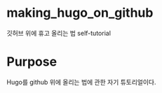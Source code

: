 # making_hugo_on_github
깃허브 위에 휴고 올리는 법 self-tutorial

# Purpose 
Hugo를 github 위에 올리는 법에 관한 자기 튜토리얼이다. 
